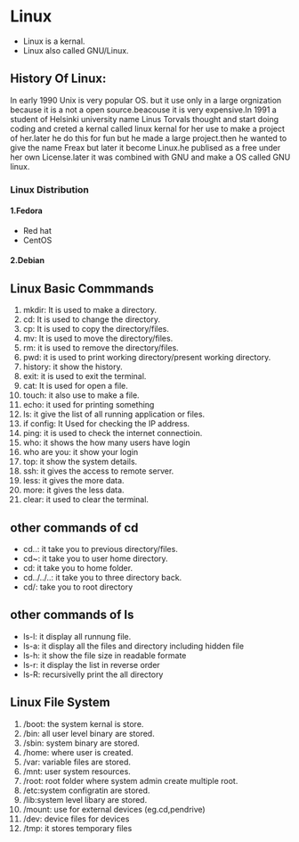 # Linux
- Linux is a kernal.
- Linux also called GNU/Linux.
## History Of Linux:
In early 1990 Unix is very popular OS. but it use only in a large orgnization because it is a not a open source.beacouse it is very expensive.In 1991 a student of Helsinki university name Linus Torvals thought and start doing coding and creted a kernal called linux kernal for her use to make a project of her.later he do this for fun but he made a large project.then he wanted to give the name Freax but later it become Linux.he publised as a free under her own License.later it was combined with GNU and make a OS called GNU linux.   
### Linux Distribution
#### 1.Fedora
- Red hat
- CentOS
#### 2.Debian
## Linux Basic Commmands 
1. mkdir: It is used to make a directory.
2. cd: It is used to change the directory.
3. cp: It is used to copy the directory/files.
4. mv: It is used to move the directory/files.
5. rm: it is used to remove the directory/files.
6. pwd: it is used to print working directory/present working directory.
7. history: it show the history.
8. exit: it is used to exit the terminal.
9. cat: It is used for open a file.
10. touch: it also use to make a file.
11. echo: it used for printing something 
12. ls: it give the list of all running application or files.
13. if config: It Used for checking the IP address.
14. ping: it is used to check the internet connectioin. 
15. who: it shows the how many users have login
16. who are you: it show your login
17. top: it show the system details.
18. ssh: it gives the access to remote server.
19. less: it gives the more data.
20. more: it gives the less data.
21. clear: it used to clear the terminal.
## other commands of cd
- cd..: it take you to previous directory/files.
- cd~: it take you to user home directory.
- cd: it take you to home folder.
- cd../../..: it take you to three directory back.
- cd/: take you to root directory 
## other commands of ls
- ls-l: it display all runnung file.
- ls-a: it display all the files and directory including hidden file
- ls-h: it show the file size in readable formate
- ls-r: it display the list in reverse order
- ls-R: recursivelly print the all directory

## Linux File System
1. /boot: the system kernal is store.
2. /bin: all user level binary are stored.
3. /sbin: system binary are stored. 
4. /home: where user is created.
5. /var: variable files are stored.
6. /mnt: user system resources. 
7. /root: root folder where system admin create multiple root.
8. /etc:system configratin are stored.
9. /lib:system level libary are stored.
10. /mount: use for external devices (eg.cd,pendrive)
11. /dev: device files for devices
12. /tmp: it stores temporary files
